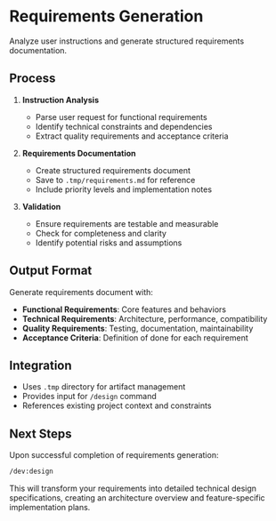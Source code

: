 # Requirements Generation

Analyze user instructions and generate structured requirements documentation.

## Process

1. **Instruction Analysis**
   - Parse user request for functional requirements
   - Identify technical constraints and dependencies
   - Extract quality requirements and acceptance criteria

2. **Requirements Documentation**
   - Create structured requirements document
   - Save to `.tmp/requirements.md` for reference
   - Include priority levels and implementation notes

3. **Validation**
   - Ensure requirements are testable and measurable
   - Check for completeness and clarity
   - Identify potential risks and assumptions

## Output Format

Generate requirements document with:
- **Functional Requirements**: Core features and behaviors
- **Technical Requirements**: Architecture, performance, compatibility
- **Quality Requirements**: Testing, documentation, maintainability
- **Acceptance Criteria**: Definition of done for each requirement

## Integration

- Uses `.tmp` directory for artifact management
- Provides input for `/design` command
- References existing project context and constraints

## Next Steps

Upon successful completion of requirements generation:

```bash
/dev:design
```

This will transform your requirements into detailed technical design specifications, creating an architecture overview and feature-specific implementation plans.
